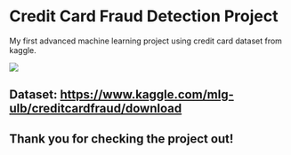 # Credit Card Fraud Detection Project

My first advanced machine learning project using credit card dataset from kaggle. 

<img src='http://s8.picofile.com/file/8344100018/workflow3.png'>

## Dataset: https://www.kaggle.com/mlg-ulb/creditcardfraud/download

## Thank you for checking the project out!
